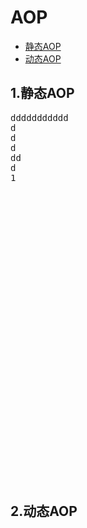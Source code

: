 # AOP

- [静态AOP](#1.静态AOP)
- [动态AOP](#2.动态AOP)

## 1.静态AOP
<pre>
ddddddddddd
d
d
d
dd
d
1






























</pre>

## 2.动态AOP




